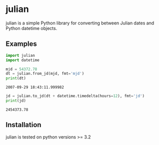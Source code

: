 julian
======

julian is a simple Python library for converting between Julian dates and Python datetime objects.

Examples
--------
```python
import julian
import datetime

mjd = 54372.78
dt = julian.from_jd(mjd, fmt='mjd')
print(dt)
```

```
2007-09-29 18:43:11.999982
```

```python
jd = julian.to_jd(dt + datetime.timedelta(hours=12), fmt='jd')
print(jd)
```

```
2454373.78
```

Installation
------------
julian is tested on python versions >= 3.2
